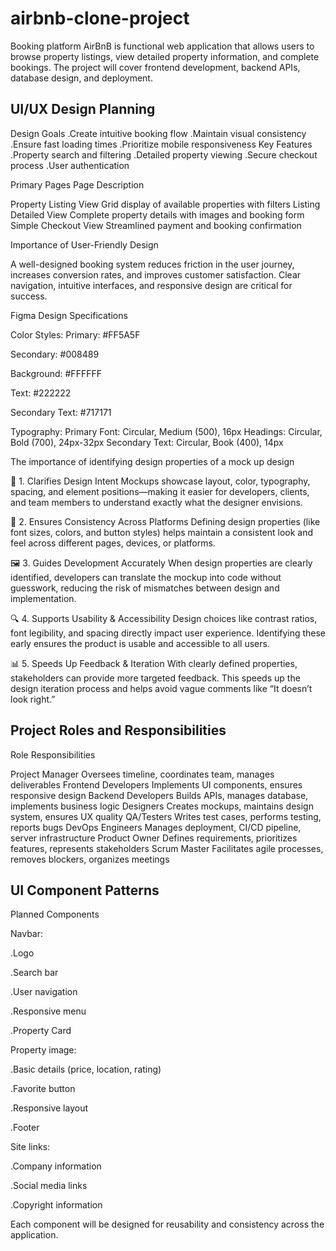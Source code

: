 
# airbnb-clone-project
Booking platform AirBnB is  functional web application that allows users to browse property listings, view detailed property information, and complete bookings. The project will cover frontend development, backend APIs, database design, and deployment.

## UI/UX Design Planning

Design Goals
  .Create intuitive booking flow
  .Maintain visual consistency
  .Ensure fast loading times
  .Prioritize mobile responsiveness
Key Features
  .Property search and filtering
  .Detailed property viewing
  .Secure checkout process
  .User authentication

Primary Pages
Page                     Description

Property Listing View 	 Grid display of available properties with filters
Listing Detailed View	   Complete property details with images and booking form
Simple Checkout View	   Streamlined payment and booking confirmation


Importance of User-Friendly Design

A well-designed booking system reduces friction in the user journey, increases conversion rates, and improves customer satisfaction. Clear navigation, intuitive interfaces, and responsive design are critical for success.

Figma Design Specifications

Color Styles:
Primary: #FF5A5F

Secondary: #008489

Background: #FFFFFF

Text: #222222

Secondary Text: #717171

Typography:
Primary Font: Circular, Medium (500), 16px
Headings: Circular, Bold (700), 24px-32px
Secondary Text: Circular, Book (400), 14px

The importance of identifying design properties of a mock up design

🔑 1. Clarifies Design Intent
Mockups showcase layout, color, typography, spacing, and element positions—making it easier for developers, clients, and team members to understand exactly what the designer envisions.

🧩 2. Ensures Consistency Across Platforms
Defining design properties (like font sizes, colors, and button styles) helps maintain a consistent look and feel across different pages, devices, or platforms.

🖼️ 3. Guides Development Accurately
When design properties are clearly identified, developers can translate the mockup into code without guesswork, reducing the risk of mismatches between design and implementation.

🔍 4. Supports Usability & Accessibility
Design choices like contrast ratios, font legibility, and spacing directly impact user experience. Identifying these early ensures the product is usable and accessible to all users.

📊 5. Speeds Up Feedback & Iteration
With clearly defined properties, stakeholders can provide more targeted feedback. This speeds up the design iteration process and helps avoid vague comments like “It doesn’t look right.”


## Project Roles and Responsibilities

Role	                  Responsibilities

Project Manager	        Oversees timeline, coordinates team, manages deliverables
Frontend Developers	    Implements UI components, ensures responsive design
Backend Developers	    Builds APIs, manages database, implements business logic
Designers	              Creates mockups, maintains design system, ensures UX quality
QA/Testers	            Writes test cases, performs testing, reports bugs
DevOps Engineers	      Manages deployment, CI/CD pipeline, server infrastructure
Product Owner	          Defines requirements, prioritizes features, represents stakeholders
Scrum Master	          Facilitates agile processes, removes blockers, organizes meetings


## UI Component Patterns

Planned Components

Navbar:


  .Logo
  
  .Search bar
  
  .User navigation
  
  .Responsive menu
  
  .Property Card

Property image:


  .Basic details (price, location, rating)
  
  .Favorite button
  
  .Responsive layout
  
  .Footer

Site links:


  .Company information
  
  .Social media links
  
  .Copyright information

  
Each component will be designed for reusability and consistency across the application.



